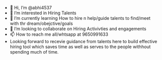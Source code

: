 - 👋 Hi, I’m @abhi4537
- 👀 I’m interested in Hiring Talents
- 🌱 I’m currently learning How to hire n help/guide talents to find/meet with thr dream/obejctive/goals
- 💞️ I’m looking to collaborate on Hiring Activivties and engagements
- 📫 How to reach me all/whtsapp at 9650991633
- Looking forward to recevie guidance from talents here to build effective hiring tool which saves time as well as serves to the people withhout spending much of time. 
